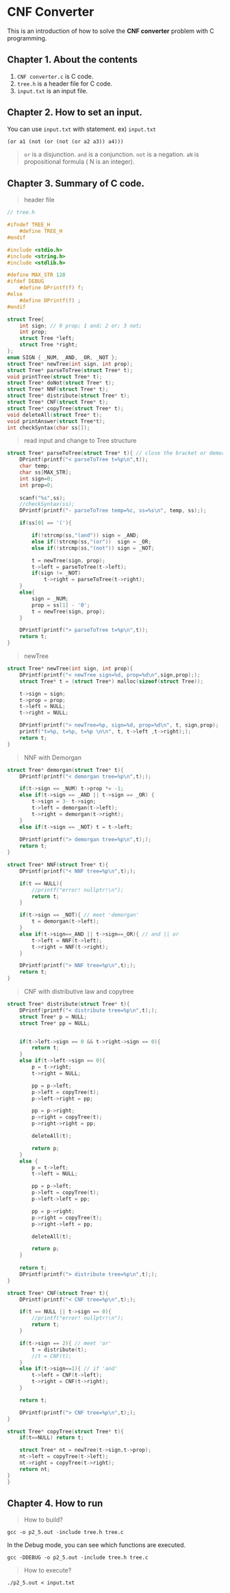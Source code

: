 # CNF Converter
This is an introduction of how to solve the **CNF converter** problem with C programming.

## Chapter 1. About the contents
1. `CNF converter.c` is C code.
2. `tree.h` is a header file for C code.
3. `input.txt` is an input file.

## Chapter 2. How to set an input.
You can use  `input.txt` with statement.
ex) `input.txt`
``` txt
(or a1 (not (or (not (or a2 a3)) a4)))
```
> `or` is  a disjunction.
> `and` is a conjunction.
> `not` is a negation.
> `aN` is propositional formula ( N is an integer).

## Chapter 3. Summary of C code.
> header file
```c
// tree.h

#ifndef TREE_H
    #define TREE_H
#endif

#include <stdio.h>
#include <string.h>
#include <stdlib.h>

#define MAX_STR 128
#ifdef DEBUG
    #define DPrintf(f) f;
#else
    #define DPrintf(f) ;
#endif

struct Tree{
    int sign; // 0 prop; 1 and; 2 or; 3 not;
    int prop;
    struct Tree *left;
    struct Tree *right;
};
enum SIGN { _NUM, _AND, _OR, _NOT };
struct Tree* newTree(int sign, int prop);
struct Tree* parseToTree(struct Tree* t);
void printTree(struct Tree* t);
struct Tree* doNot(struct Tree* t);
struct Tree* NNF(struct Tree* t);
struct Tree* distribute(struct Tree* t);
struct Tree* CNF(struct Tree* t);
struct Tree* copyTree(struct Tree* t);
void deleteAll(struct Tree* t);
void printAnswer(struct Tree*t);
int checkSyntax(char ss[]);
```
> read input and change to Tree structure
``` c
struct Tree* parseToTree(struct Tree* t){ // close the bracket or demorgan  true: close; false: still open;
    DPrintf(printf("< parseToTree t=%p\n",t));
    char temp;
    char ss[MAX_STR];
    int sign=0;
    int prop=0;
    
    scanf("%s",ss);
    //checkSyntax(ss);
    DPrintf(printf("- parseToTree temp=%c, ss=%s\n", temp, ss););

    if(ss[0] == '('){

        if(!strcmp(ss,"(and")) sign = _AND;
        else if(!strcmp(ss,"(or"))  sign = _OR;
        else if(!strcmp(ss,"(not")) sign = _NOT;

        t = newTree(sign, prop);
        t->left = parseToTree(t->left);
        if(sign != _NOT)
            t->right = parseToTree(t->right);
    }
    else{
        sign = _NUM;
        prop = ss[1] - '0';
        t = newTree(sign, prop);
    }

    DPrintf(printf("> parseToTree t=%p\n",t));
    return t;
}
```
> newTree
```c
struct Tree* newTree(int sign, int prop){
    DPrintf(printf("< newTree sign=%d, prop=%d\n",sign,prop););
    struct Tree* t = (struct Tree*) malloc(sizeof(struct Tree));

    t->sign = sign;
    t->prop = prop;
    t->left = NULL;
    t->right = NULL;

    DPrintf(printf("> newTree=%p, sign=%d, prop=%d\n", t, sign,prop);
    printf("t=%p, t=%p, t=%p \n\n", t, t->left ,t->right););
    return t;
}
```
>NNF with Demorgan
```c
struct Tree* demorgan(struct Tree* t){
    DPrintf(printf("< demorgan tree=%p\n",t););

    if(t->sign == _NUM) t->prop *= -1;
    else if(t->sign == _AND || t->sign == _OR) {
        t->sign = 3- t->sign;
        t->left = demorgan(t->left);
        t->right = demorgan(t->right);
    }
    else if(t->sign == _NOT) t = t->left;
    
    DPrintf(printf("> demorgan tree=%p\n",t););
    return t;
}

struct Tree* NNF(struct Tree* t){
    DPrintf(printf("< NNF tree=%p\n",t););

    if(t == NULL){
        //printf("error! nullptr!\n");
        return t;
    }

    if(t->sign == _NOT){ // meet 'demorgan'
        t = demorgan(t->left);
    }
    else if(t->sign==_AND || t->sign==_OR){ // and || or
        t->left = NNF(t->left);
        t->right = NNF(t->right);
    }

    DPrintf(printf("> NNF tree=%p\n",t););
    return t;
}
```
>  CNF with distributive law and copytree
```c
struct Tree* distribute(struct Tree* t){
    DPrintf(printf("< distribute tree=%p\n",t););
    struct Tree* p = NULL;
    struct Tree* pp = NULL;


    if(t->left->sign == 0 && t->right->sign == 0){
        return t;
    }
    else if(t->left->sign == 0){
        p = t->right;
        t->right = NULL;

        pp = p->left;
        p->left = copyTree(t);
        p->left->right = pp;

        pp = p->right;
        p->right = copyTree(t);
        p->right->right = pp;

        deleteAll(t);

        return p;
    }
    else {
        p = t->left;
        t->left = NULL;

        pp = p->left;
        p->left = copyTree(t);
        p->left->left = pp;

        pp = p->right;
        p->right = copyTree(t);
        p->right->left = pp;

        deleteAll(t);

        return p;
    }
    
    return t;
    DPrintf(printf("> distribute tree=%p\n",t););
}

struct Tree* CNF(struct Tree* t){
    DPrintf(printf("< CNF tree=%p\n",t););

    if(t == NULL || t->sign == 0){
        //printf("error! nullptr!\n");
        return t;
    }

    if(t->sign == 2){ // meet 'or'
        t = distribute(t);
        //t = CNF(t);
    }
    else if(t->sign==1){ // if 'and'
        t->left = CNF(t->left);
        t->right = CNF(t->right);
    }

    return t;

    DPrintf(printf("> CNF tree=%p\n",t););
}

struct Tree* copyTree(struct Tree* t){
    if(t==NULL) return t;

    struct Tree* nt = newTree(t->sign,t->prop);
    nt->left = copyTree(t->left);
    nt->right = copyTree(t->right);
    return nt;
}
}
```
## Chapter 4. How to run
> How to build?
```
gcc -o p2_5.out -include tree.h tree.c  
```
In the Debug mode, you can see which functions are executed.

```
gcc -DDEBUG -o p2_5.out -include tree.h tree.c  
```
> How to execute?
```
./p2_5.out < input.txt
```